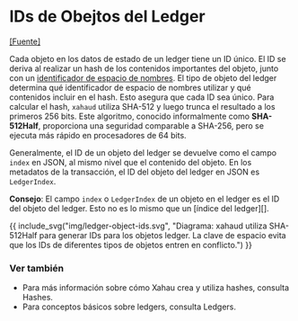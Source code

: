 # IDs de Obejtos del Ledger

[\[Fuente\]](https://github.com/ripple/rippled/blob/master/src/ripple/protocol/impl/Indexes.cpp)

Cada objeto en los datos de estado de un ledger tiene un ID único. El ID se deriva al realizar un hash de los contenidos importantes del objeto, junto con un [identificador de espacio de nombres](https://github.com/ripple/rippled/blob/master/src/ripple/protocol/LedgerFormats.h#L99). El tipo de objeto del ledger determina qué identificador de espacio de nombres utilizar y qué contenidos incluir en el hash. Esto asegura que cada ID sea único. Para calcular el hash, `xahaud` utiliza SHA-512 y luego trunca el resultado a los primeros 256 bits. Este algoritmo, conocido informalmente como **SHA-512Half**, proporciona una seguridad comparable a SHA-256, pero se ejecuta más rápido en procesadores de 64 bits.

Generalmente, el ID de un objeto del ledger se devuelve como el campo `index` en JSON, al mismo nivel que el contenido del objeto. En los metadatos de la transacción, el ID del objeto del ledger en JSON es `LedgerIndex`.

**Consejo**: El campo `index` o `LedgerIndex` de un objeto en el ledger es el ID del objeto del ledger. Esto no es lo mismo que un \[índice del ledger]\[].

\{{ include\_svg("img/ledger-object-ids.svg", "Diagrama: xahaud utiliza SHA-512Half para generar IDs para los objetos ledger. La clave de espacio evita que los IDs de diferentes tipos de objetos entren en conflicto.") \}}

### Ver también

* Para más información sobre cómo Xahau crea y utiliza hashes, consulta Hashes.
* Para conceptos básicos sobre ledgers, consulta Ledgers.
